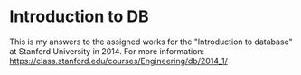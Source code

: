 Introduction to DB
==================

This is my answers to the assigned works for the "Introduction to database" at Stanford University in 2014.
For more information:
https://class.stanford.edu/courses/Engineering/db/2014_1/

